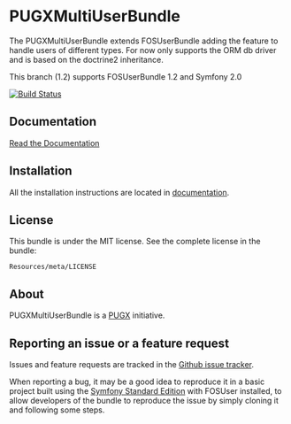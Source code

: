 PUGXMultiUserBundle
=============

The PUGXMultiUserBundle extends FOSUserBundle adding the feature to handle users of different types.
For now only supports the ORM db driver and is based on the doctrine2 inheritance.

This branch (1.2) supports FOSUserBundle 1.2 and Symfony 2.0

[![Build Status](https://secure.travis-ci.org/PUGX/PUGXMultiUserBundle.png?branch=1.2)](http://travis-ci.org/PUGX/PUGXMultiUserBundle)

Documentation
-------------

[Read the Documentation](https://github.com/PUGX/PUGXMultiUserBundle/blob/1.2/Resources/doc/index.md)

Installation
------------

All the installation instructions are located in [documentation](https://github.com/PUGX/PUGXMultiUserBundle/blob/1.2/Resources/doc/index.md).

License
-------

This bundle is under the MIT license. See the complete license in the bundle:

    Resources/meta/LICENSE

About
-----

PUGXMultiUserBundle is a [PUGX](https://github.com/PUGX) initiative.


Reporting an issue or a feature request
---------------------------------------

Issues and feature requests are tracked in the [Github issue tracker](https://github.com/PUGX/PUGXMultiUserBundle/issues).

When reporting a bug, it may be a good idea to reproduce it in a basic project
built using the [Symfony Standard Edition](https://github.com/symfony/symfony-standard)
with FOSUser installed, to allow developers of the bundle to reproduce the issue by simply cloning it
and following some steps.
